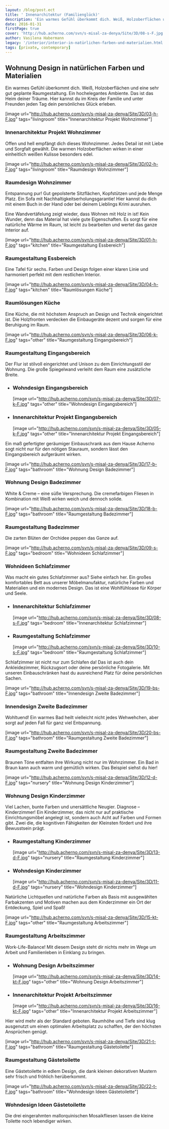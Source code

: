 ```yaml
---
layout: /blog/post.ect
title: ' Innenarchitektur (Familienglück)'
description: 'Ein warmes Gefühl überkommt dich. Weiß, Holzoberflächen und eine sehr gut geplante Raumgestaltung. Ein hochelegantes Ambiente. Das ist das Heim deiner Träume. Hier kannst du im Kreis der Familie und unter Freunden jeden Tag dein persönliches Glück erleben.'
date: 2016-01-31
firstPage: true
cover: 'http://hub.acherno.com/svn/s-misal-za-denya/Site/3D/08-s-F.jpg'
author: Vasilena Habermann
legacy: '/interior/interior-in-natürlichen-farben-und-materialien.html'
tags: [private, contemporary]
---
```

## **Wohnung Design** in natürlichen Farben und Materialien
Ein warmes Gefühl überkommt dich. Weiß, Holzoberflächen und eine sehr gut geplante Raumgestaltung. Ein hochelegantes Ambiente. Das ist das Heim deiner Träume. Hier kannst du im Kreis der Familie und unter Freunden jeden Tag dein persönliches Glück erleben.

[image url="http://hub.acherno.com/svn/s-misal-za-denya/Site/3D/03-h-F.jpg" tags="livingroom" title="Innenarchitektur Projekt Wohnzimmer"]
### Innenarchitektur Projekt **Wohnzimmer**

Offen und hell empfängt dich dieses Wohnzimmer. 
Jedes Detail ist mit Liebe und Sorgfalt gewählt. Die warmen Holzoberflächen wirken in einer einheitlich weißen Kulisse besonders edel.

[image url="http://hub.acherno.com/svn/s-misal-za-denya/Site/3D/02-h-F.jpg" tags="livingroom" title="Raumdesign Wohnzimmer"]
### Raumdesign **Wohnzimmer**

Entspannung pur! Gut gepolsterte Sitzflächen, Kopfstützen und jede Menge Platz. Ein Sofa mit Nachhaltigkeitserholungsgarantie! Hier kannst du dich mit einem Buch in der Hand oder bei deinem Lieblings Krimi ausruhen.

Eine Wandvertäfelung zeigt wieder, dass Wohnen mit Holz in ist! Kein Wunder, denn das Material hat viele gute Eigenschaften. Es sorgt für eine natürliche Wärme im Raum, ist leicht zu bearbeiten und wertet das ganze Interior auf.

[image url="http://hub.acherno.com/svn/s-misal-za-denya/Site/3D/01-h-F.jpg" tags="kitchen" title="Raumgestaltung Essbereich"]
### Raumgestaltung **Essbereich**

Eine Tafel für sechs. Farben und Design folgen einer klaren Linie und harmoniert perfekt mit dem restlichen Interior.

[image url="http://hub.acherno.com/svn/s-misal-za-denya/Site/3D/04-h-F.jpg" tags="kitchen" title="Raumlösungen Küche"]
### Raumlösungen **Küche**

Eine Küche, die mit höchstem Anspruch an Design und Technik eingerichtet ist. Die Holzfronten verdecken die Einbaugeräte dezent und sorgen für eine Beruhigung im Raum.

[image url="http://hub.acherno.com/svn/s-misal-za-denya/Site/3D/06-k-F.jpg" tags="other" title="Raumgestaltung Eingangsbereich"]
### Raumgestaltung **Eingangsbereich**

Der Flur ist stilvoll eingerichtet und Unison zu dem Einrichtungsstil der Wohnung. Die große Spiegelwand verleiht dem Raum eine zusätzliche Breite.

-   ### Wohndesign **Eingangsbereich**
    [image url="http://hub.acherno.com/svn/s-misal-za-denya/Site/3D/07-k-F.jpg" tags="other" title="Wohndesign Eingangsbereich"]
-   ### Innenarchitektur Projekt **Eingangsbereich**
    [image url="http://hub.acherno.com/svn/s-misal-za-denya/Site/3D/05-k-F.jpg" tags="other" title="Innenarchitektur Projekt Eingangsbereich"]

Ein maß gefertigter geräumiger Einbauschrank aus dem Hause Acherno sogt nicht nur für den nötigen Stauraum, sondern lässt den Eingangsbereich aufgeräumt wirken.

[image url="http://hub.acherno.com/svn/s-misal-za-denya/Site/3D/17-b-F.jpg" tags="bathroom" title="Wohnung Design Badezimmer"]
### Wohnung Design **Badezimmer**

White & Creme – eine süße Versprechung. Die cremefarbigen Fliesen in Kombination mit Weiß wirken weich und dennoch solide.

[image url="http://hub.acherno.com/svn/s-misal-za-denya/Site/3D/18-b-F.jpg" tags="bathroom" title="Raumgestaltung Badezimmer"]
### Raumgestaltung **Badezimmer**

Die zarten Blüten der Orchidee peppen das Ganze auf.

[image url="http://hub.acherno.com/svn/s-misal-za-denya/Site/3D/09-s-F.jpg" tags="bedroom" title="Wohnideen Schlafzimmer"]
### Wohnideen **Schlafzimmer**

Was macht ein gutes Schlafzimmer aus? Siehe einfach her. Ein großes komfortables Bett aus unserer Möbelmanufaktur, natürliche Farben und Materialien und ein modernes Design. Das ist eine Wohlfühloase für Körper und Seele.

-   ### Innenarchitektur **Schlafzimmer**
    [image url="http://hub.acherno.com/svn/s-misal-za-denya/Site/3D/08-s-F.jpg" tags="bedroom" title="Innenarchitektur Schlafzimmer"]
-   ### Raumgestaltung **Schlafzimmer**
    [image url="http://hub.acherno.com/svn/s-misal-za-denya/Site/3D/10-s-F.jpg" tags="bedroom" title="Raumgestaltung Schlafzimmer"]

Schlafzimmer ist nicht nur zum Schlafen da! Das ist auch dein Ankleidezimmer, Rückzugsort oder deine persönliche Fotogalerie. Mit unseren Einbauschränken hast du ausreichend Platz für deine persönlichen Sachen.

[image url="http://hub.acherno.com/svn/s-misal-za-denya/Site/3D/19-bs-F.jpg" tags="bathroom" title="Innendesign Zweite Badezimmer"]
### Innendesign **Zweite Badezimmer**

Wohltuend! Ein warmes Bad heilt vielleicht nicht jedes Wehwehchen, aber sorgt auf jeden Fall für ganz viel Entspannung.

[image url="http://hub.acherno.com/svn/s-misal-za-denya/Site/3D/20-bs-F.jpg" tags="bathroom" title="Raumgestaltung Zweite Badezimmer"]
### Raumgestaltung **Zweite Badezimmer**

Braunen Töne entfalten ihre Wirkung nicht nur im Wohnzimmer. Ein Bad in Braun kann auch warm und gemütlich wirken. Das Beispiel siehst du hier! 

[image url="http://hub.acherno.com/svn/s-misal-za-denya/Site/3D/12-d-F.jpg" tags="nursery" title="Wohnung Design Kinderzimmer"]
### Wohnung Design **Kinderzimmer**

Viel Lachen, bunte Farben und unersättliche Neugier. Diagnose – Kinderzimmer!
Ein Kinderzimmer, das nicht nur auf praktische Einrichtungsmöbel angelegt ist, sondern auch Acht auf Farben und Formen gibt. Zwei die, die kognitiven Fähigkeiten der Kleinsten fördert und ihre Bewusstsein prägt.

-   ### Raumgestaltung **Kinderzimmer**
    [image url="http://hub.acherno.com/svn/s-misal-za-denya/Site/3D/13-d-F.jpg" tags="nursery" title="Raumgestaltung Kinderzimmer"]
-   ### Wohndesign **Kinderzimmer**
    [image url="http://hub.acherno.com/svn/s-misal-za-denya/Site/3D/11-d-F.jpg" tags="nursery" title="Wohndesign Kinderzimmer"]

Natürliche Lichtquellen und natürliche Farben als Basis mit ausgewählten Farbakzenten und Motiven machen aus dem Kinderzimmer ein Ort der Entdeckung, Spiel und Spaß!

[image url="http://hub.acherno.com/svn/s-misal-za-denya/Site/3D/15-kt-F.jpg" tags="other" title="Raumgestaltung Arbeitszimmer"]
### Raumgestaltung **Arbeitszimmer**

Work-Life-Balance! Mit diesem Design steht dir nichts mehr im Wege um Arbeit und Familienleben in Einklang zu bringen.

-   ### Wohnung Design **Arbeitszimmer**
    [image url="http://hub.acherno.com/svn/s-misal-za-denya/Site/3D/14-kt-F.jpg" tags="other" title="Wohnung Design Arbeitszimmer"]
-   ### Innenarchitektur Projekt **Arbeitszimmer**
    [image url="http://hub.acherno.com/svn/s-misal-za-denya/Site/3D/16-kt-F.jpg" tags="other" title="Innenarchitektur Projekt Arbeitszimmer"]

Hier wird mehr als der Standard geboten. Raumhöhe und Tiefe sind klug ausgenutzt um einen optimalen Arbeitsplatz zu schaffen, der den höchsten Ansprüchen genügt.

[image url="http://hub.acherno.com/svn/s-misal-za-denya/Site/3D/21-t-F.jpg" tags="bathroom" title="Raumgestaltung Gästetoilette"]
### Raumgestaltung **Gästetoilette**

Eine Gästetoilette in edlem Design, die dank kleinen dekorativen Mustern sehr frisch und fröhlich herüberkommt.

[image url="http://hub.acherno.com/svn/s-misal-za-denya/Site/3D/22-t-F.jpg" tags="bathroom" title="Wohndesign Ideen Gästetoilette"]
### Wohndesign Ideen **Gästetoilette**

Die drei eingerahmten mallorquinischen Mosaikfliesen lassen die kleine Toilette noch lebendiger wirken.